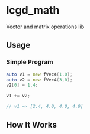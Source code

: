 # lcgd_math
Vector and matrix operations lib

## Usage
### Simple Program
```d
auto v1 = new fVec4(1.0);
auto v2 = new fVec4(3,0);
v2[0] = 1.4;

v1 += v2;

// v1 => [2.4, 4.0, 4.0, 4.0]
```
## How It Works
